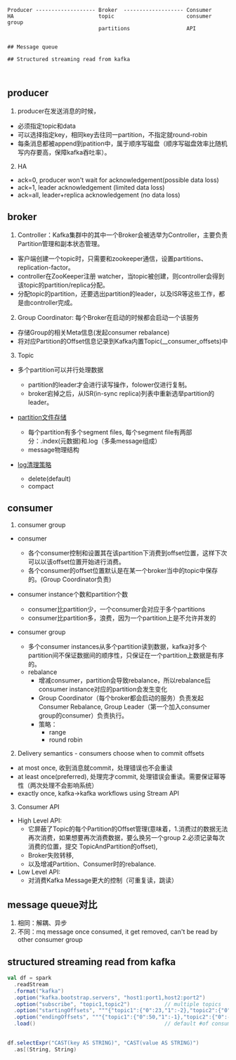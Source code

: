 ```
Producer ------------------- Broker  ------------------- Consumer
HA                           topic                       consumer group
                             partitions                  API
                       
                  
## Message queue

## Structured streaming read from kafka

                                                      

```
## producer
1. producer在发送消息的时候，
  - 必须指定topic和data
  - 可以选择指定key，相同key去往同一partition，不指定就round-robin
  - 每条消息都被append到patition中，属于顺序写磁盘（顺序写磁盘效率比随机写内存要高，保障kafka吞吐率）。
  
2. HA
  - ack=0, producer won't wait for acknowledgement(possible data loss)
  - ack=1, leader acknowledgement (limited data loss)
  - ack=all, leader+replica acknowledgement (no data loss)
  
   
 

## broker
1. Controller：Kafka集群中的其中一个Broker会被选举为Controller，主要负责Partition管理和副本状态管理。
  - 客户端创建一个topic时，只需要和zookeeper通信，设置partitions、replication-factor。
  - controller在ZooKeeper注册 watcher，当topic被创建，则controller会得到该topic的partition/replica分配。
  - 分配topic的partition，还要选出partition的leader，以及ISR等这些工作，都是由controller完成。
  
2. Group Coordinator: 每个Broker在启动的时候都会启动一个该服务
  - 存储Group的相关Meta信息(发起consumer rebalance)
  - 将对应Partition的Offset信息记录到Kafka内置Topic(__consumer_offsets)中

3. Topic
  - 多个partition可以并行处理数据
    - partition的leader才会进行读写操作，folower仅进行复制。
    - broker宕掉之后，从ISR(in-sync replica)列表中重新选举partition的leader。
    
  - [partition文件存储](https://tech.meituan.com/2015/01/13/kafka-fs-design-theory.html)
    - 每个partition有多个segment files, 每个segment file有两部分：.index(元数据)和.log（多条message组成）
    - message物理结构
    
  - [log清理策略](https://blog.csdn.net/abc123lzf/article/details/100738169)
    - delete(default)
    - compact
  
  


## consumer
1. consumer group
  - consumer
    - 各个consumer控制和设置其在该partition下消费到offset位置，这样下次可以以该offset位置开始进行消费。
    - 各个consumer的offset位置默认是在某一个broker当中的topic中保存的。(Group Coordinator负责) 
    
  - consumer instance个数和partition个数
    - consumer比partition少，一个consumer会对应于多个partitions
    - consumer比partition多，浪费，因为一个partition上是不允许并发的
    
  - consumer group
    - 多个consumer instances从多个partition读到数据，kafka对多个partition间不保证数据间的顺序性，只保证在一个partition上数据是有序的。
    - rebalance
      - 增减consumer，partition会导致rebalance，所以rebalance后consumer instance对应的partition会发生变化
      - Group Coordinator（每个broker都会启动的服务）负责发起Consumer Rebalance, Group Leader（第一个加入consumer group的consumer）负责执行。
      - 策略：
        - range
        - round robin


2. Delivery semantics - consumers choose when to commit offsets
  - at most once, 收到消息就commit，处理错误也不会重读
  - at least once(preferred), 处理完才commit, 处理错误会重读。需要保证幂等性（两次处理不会影响系统）
  - exactly once, kafka->kafka workflows using Stream API
  

3. Consumer API
  - High Level API: 
    - 它屏蔽了Topic的每个Partition的Offset管理(意味着，1.消费过的数据无法再次消费，如果想要再次消费数据，要么换另一个group 2.必须记录每次消费的位置，提交                                     TopicAndPartition的offset),
    - Broker失败转移, 
    - 以及增减Partition、Consumer时的rebalance.
  - Low Level API:
    - 对消费Kafka Message更大的控制（可重复读，跳读）



## message queue对比
1. 相同：解耦、异步
2. 不同：mq message once consumed, it get removed, can't be read by other consumer group
  


## structured streaming read from kafka
```scala
val df = spark
  .readStream
  .format("kafka")
  .option("kafka.bootstrap.servers", "host1:port1,host2:port2")
  .option("subscribe", "topic1,topic2")           // multiple topics
  .option("startingOffsets", """{"topic1":{"0":23,"1":-2},"topic2":{"0":-2}}""")
  .option("endingOffsets", """{"topic1":{"0":50,"1":-1},"topic2":{"0":-1}}""")
  .load()                                         // default #of consumer instances = #of partition number = #of topic partitions

  
df.selectExpr("CAST(key AS STRING)", "CAST(value AS STRING)")
  .as[(String, String)

```


